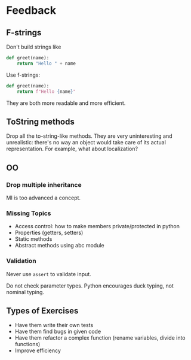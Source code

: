 # Feedback

## F-strings

Don't build strings like

```python
def greet(name):
    return "Hello " + name
```

Use f-strings:

```python
def greet(name):
    return f"Hello {name}"
```

They are both more readable and more efficient.

## ToString methods

Drop all the to-string-like methods.
They are very uninteresting and unrealistic: there's no way an object would take care of its actual representation.
For example, what about localization?

## OO

### Drop multiple inheritance

MI is too advanced a concept.

### Missing Topics

* Access control: how to make members private/protected in python
* Properties (getters, setters)
* Static methods
* Abstract methods using abc module

### Validation

Never use `assert` to validate input.

Do not check parameter types.
Python encourages duck typing, not nominal typing.

## Types of Exercises

* Have them write their own tests
* Have them find bugs in given code
* Have them refactor a complex function (rename variables, divide into functions)
* Improve efficiency
